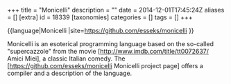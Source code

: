 +++
title = "Monicelli"
description = ""
date = 2014-12-01T17:45:24Z
aliases = []
[extra]
id = 18339
[taxonomies]
categories = []
tags = []
+++

{{language|Monicelli
|site=https://github.com/esseks/monicelli
}}

Monicelli is an esoterical programming language based on the so-called "supercazzole" from the movie [http://www.imdb.com/title/tt0072637/ Amici Miei], a classic Italian comedy.
The [https://github.com/esseks/monicelli Monicelli project page] offers a compiler and a description of the language.
